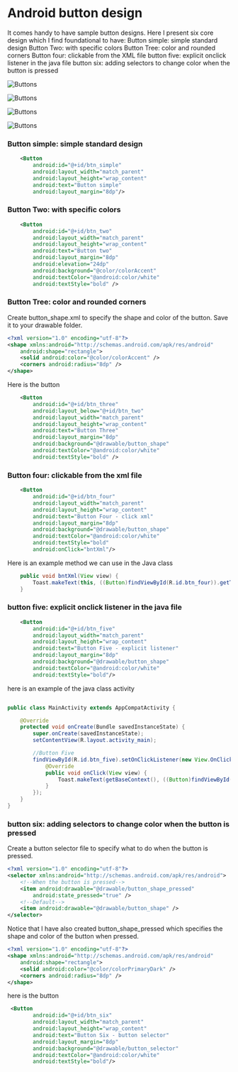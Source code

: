# Android button design

It comes handy to have sample button designs. Here I present six core design which I find foundational to have:
Button simple: simple standard design
Button Two: with specific colors
Button Tree: color and rounded corners
Button four: clickable from the XML file
button five: explicit onclick listener in the java file
button six: adding selectors to change color when the button is pressed

![Buttons](display/file1.gif)

![Buttons](display/file2.gif)

![Buttons](display/file3.gif)

![Buttons](display/file4.gif)


### Button simple: simple standard design


```xml
    <Button
        android:id="@+id/btn_simple"
        android:layout_width="match_parent"
        android:layout_height="wrap_content"
        android:text="Button simple"
        android:layout_margin="8dp"/>
```

### Button Two: with specific colors

```xml
    <Button
        android:id="@+id/btn_two"
        android:layout_width="match_parent"
        android:layout_height="wrap_content"
        android:text="Button two"
        android:layout_margin="8dp"
        android:elevation="24dp"
        android:background="@color/colorAccent"
        android:textColor="@android:color/white"
        android:textStyle="bold" />

```

### Button Tree: color and rounded corners

Create button_shape.xml to specify the shape and color of the button. Save it to your drawable folder.

```xml
<?xml version="1.0" encoding="utf-8"?>
<shape xmlns:android="http://schemas.android.com/apk/res/android"
    android:shape="rectangle">
    <solid android:color="@color/colorAccent" />
    <corners android:radius="8dp" />
</shape>
```
Here is the button

```xml
    <Button
        android:id="@+id/btn_three"
        android:layout_below="@+id/btn_two"
        android:layout_width="match_parent"
        android:layout_height="wrap_content"
        android:text="Button Three"
        android:layout_margin="8dp"
        android:background="@drawable/button_shape"
        android:textColor="@android:color/white"
        android:textStyle="bold" />
```

### Button four: clickable from the xml file

```xml
    <Button
        android:id="@+id/btn_four"
        android:layout_width="match_parent"
        android:layout_height="wrap_content"
        android:text="Button Four - click xml"
        android:layout_margin="8dp"
        android:background="@drawable/button_shape"
        android:textColor="@android:color/white"
        android:textStyle="bold"
        android:onClick="bntXml"/>
```

Here is an example method we can use in the Java class

```java
    public void bntXml(View view) {
        Toast.makeText(this, ((Button)findViewById(R.id.btn_four)).getText(),Toast.LENGTH_LONG).show();
    }
```


### button five: explicit onclick listener in the java file

```xml
    <Button
        android:id="@+id/btn_five"
        android:layout_width="match_parent"
        android:layout_height="wrap_content"
        android:text="Button Five - explicit listener"
        android:layout_margin="8dp"
        android:background="@drawable/button_shape"
        android:textColor="@android:color/white"
        android:textStyle="bold"/>
```
here is an example of the java class activity

```java

public class MainActivity extends AppCompatActivity {

    @Override
    protected void onCreate(Bundle savedInstanceState) {
        super.onCreate(savedInstanceState);
        setContentView(R.layout.activity_main);

        //Button Five
        findViewById(R.id.btn_five).setOnClickListener(new View.OnClickListener() {
            @Override
            public void onClick(View view) {
                Toast.makeText(getBaseContext(), ((Button)findViewById(R.id.btn_five)).getText(),Toast.LENGTH_LONG).show();
            }
        });
    }
}

```

### button six: adding selectors to change color when the button is pressed

Create a button selector file to specify what to do when the button is pressed. 

```xml
<?xml version="1.0" encoding="utf-8"?>
<selector xmlns:android="http://schemas.android.com/apk/res/android">
    <!--When the button is pressed-->
    <item android:drawable="@drawable/button_shape_pressed"
        android:state_pressed="true" />
    <!--Default-->        
    <item android:drawable="@drawable/button_shape" />
</selector>

```
Notice that I have also created button_shape_pressed which specifies the shape and color of the button when pressed.

```xml
<?xml version="1.0" encoding="utf-8"?>
<shape xmlns:android="http://schemas.android.com/apk/res/android"
    android:shape="rectangle">
    <solid android:color="@color/colorPrimaryDark" />
    <corners android:radius="8dp" />
</shape>
```

here is the button

```xml
 <Button
        android:id="@+id/btn_six"
        android:layout_width="match_parent"
        android:layout_height="wrap_content"
        android:text="Button Six - button selector"
        android:layout_margin="8dp"
        android:background="@drawable/button_selector"
        android:textColor="@android:color/white"
        android:textStyle="bold"/>
```